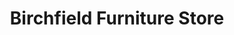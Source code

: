 ---
title: "Birchfield Furniture Store"
url: /birmingham/birchfield-furniture-store/
shop: furniture
---